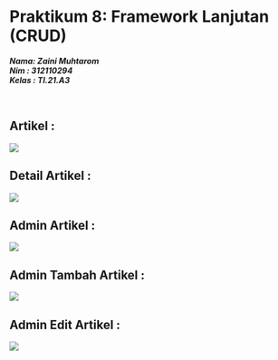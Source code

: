 # Praktikum 8: Framework Lanjutan (CRUD)

**_Nama: Zaini Muhtarom_** <br/>
**_Nim : 312110294_** <br/>
**_Kelas : TI.21.A3_** <br/>

<br/>

## Artikel : 
<img src="img/artikel.png">

<br/>

## Detail Artikel : 
<img src="img/detail-artikel.png">

<br/>

## Admin Artikel : 
<img src="img/admin-artikel.png">

<br/>

## Admin Tambah Artikel : 
<img src="img/add-artikel.png">

<br/>

## Admin Edit Artikel : 
<img src="img/edit-artikel.png">

<br/>
